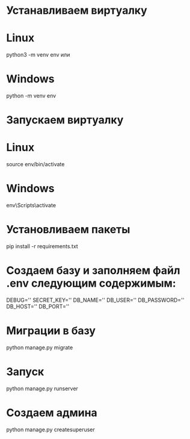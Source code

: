 # Устанавливаем виртуалку
# Linux
python3 -m venv env
или
# Windows
python -m venv env

# Запускаем виртуалку
# Linux
source env/bin/activate
# Windows
env\Scripts\activate 

# Установливаем пакеты
pip install -r requirements.txt

# Создаем базу и заполняем файл .env  следующим содержимым:
DEBUG=''
SECRET_KEY=''
DB_NAME=''
DB_USER=''
DB_PASSWORD=''
DB_HOST=''
DB_PORT=''

# Миграции в базу
python manage.py migrate

# Запуск
python manage.py runserver

# Создаем админа
python manage.py createsuperuser